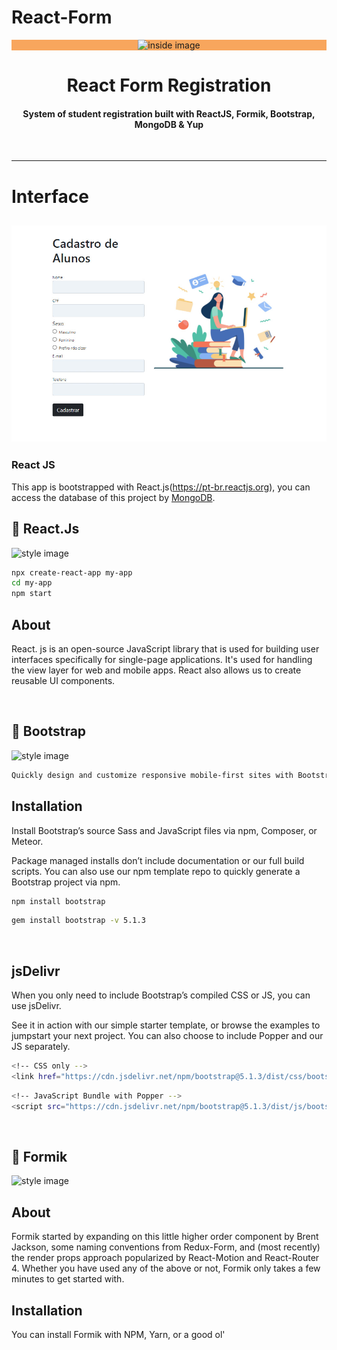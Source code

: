 # React-Form


<p align="center" style="background-color: #F8A65D;">
    <img alt="inside image" src="https://reactjs.org/logo-og.png" width="300px">
    <h1 align="center">React Form Registration</h1>
</p>
<h4 align="center">System of student registration built with ReactJS, Formik, Bootstrap, MongoDB & Yup</h4>


<br />

---

# Interface

![React!](https://github.com/Arthur756/React-Form/blob/ce5420cacd70766ad9023016fd7e99ca4a5d6cbf/REACT%20FORM.jpg)
---

### React JS

This app is bootstrapped with React.js(https://pt-br.reactjs.org), you can access the database of this project by [MongoDB](https://www.mongodb.com/pt-br).

## :hammer: React.Js

<img alt="style image" src="https://cdn4.iconfinder.com/data/icons/logos-3/600/React.js_logo-512.png" width="200px">

```bash
npx create-react-app my-app
cd my-app
npm start
```

## About
React. js is an open-source JavaScript library that is used for building user interfaces specifically for single-page applications. It's used for handling the view layer for web and mobile apps. React also allows us to create reusable UI components.

<br/>

## :hammer: Bootstrap

<img alt="style image" src="https://upload.wikimedia.org/wikipedia/commons/b/b2/Bootstrap_logo.svg" width="200px">

```bash
Quickly design and customize responsive mobile-first sites with Bootstrap, the world’s most popular front-end open source toolkit, featuring Sass variables and mixins, responsive grid system, extensive prebuilt components, and powerful JavaScript plugins.
```

## Installation
Install Bootstrap’s source Sass and JavaScript files via npm, Composer, or Meteor.

Package managed installs don’t include documentation or our full build scripts. You can also use our npm template repo to quickly generate a Bootstrap project via npm.

```bash
npm install bootstrap
```


```bash
gem install bootstrap -v 5.1.3
```
<br/>

## jsDelivr
When you only need to include Bootstrap’s compiled CSS or JS, you can use jsDelivr.

See it in action with our simple starter template, or browse the examples to jumpstart your next project. You can also choose to include Popper and our JS separately.

```bash
<!-- CSS only -->
<link href="https://cdn.jsdelivr.net/npm/bootstrap@5.1.3/dist/css/bootstrap.min.css" rel="stylesheet" integrity="sha384-1BmE4kWBq78iYhFldvKuhfTAU6auU8tT94WrHftjDbrCEXSU1oBoqyl2QvZ6jIW3" crossorigin="anonymous">
```


```bash
<!-- JavaScript Bundle with Popper -->
<script src="https://cdn.jsdelivr.net/npm/bootstrap@5.1.3/dist/js/bootstrap.bundle.min.js" integrity="sha384-ka7Sk0Gln4gmtz2MlQnikT1wXgYsOg+OMhuP+IlRH9sENBO0LRn5q+8nbTov4+1p" crossorigin="anonymous"></script>
```
<br/>


## :hammer: Formik

<img alt="style image" src="https://user-images.githubusercontent.com/4060187/61057426-4e5a4600-a3c3-11e9-9114-630743e05814.png" width="200px">


## About
Formik started by expanding on this little higher order component by Brent Jackson, some naming conventions from Redux-Form, and (most recently) the render props approach popularized by React-Motion and React-Router 4. Whether you have used any of the above or not, Formik only takes a few minutes to get started with.

## Installation
You can install Formik with NPM, Yarn, or a good ol' <script> via unpkg.com.


```bash
 npm install formik --save
```
  

```bash
  yarn add formik
```
<br/>

## :hammer: Yup

<img alt="style image" src="https://miro.medium.com/max/904/1*eYYtH7FRS5oIIyzQMt9goQ.png" width="200px">


## About
It can be used with HTML input fields and custom validation rules, or Yup and the custom components it provides. ... When paired with Yup, they abstract all the complexities that surround handling forms in React. Yup is a JavaScript object schema validator.  
  
## Installation
Yup always relies on the Promise global object to handle asynchronous values as well as Set and Map. For browsers that do not support these, you'll need to include a polyfill, such as core-js:


```bash
npm install -S yup
```
  
<br/>

## :hammer: MongoDB

<img alt="style image" src="https://wallpapercave.com/wp/wp8725088.jpg" width="200px">

```bash
db.runCommand( { hello: 1 } )
```

## About
MongoDB is an open source NoSQL database management program. NoSQL is used as an alternative to traditional relational databases. NoSQL databases are quite useful for working with large sets of distributed data. MongoDB is a tool that can manage document-oriented information, store or retrieve information.

<br/>

## :raising_hand: Contribute

If you find a bug, or if you have an idea for this app, please file an issue here. I really appreciate feedback and inputs!

## :microscope: Tests

The codebase unfortunately isn't much covered by tests.

